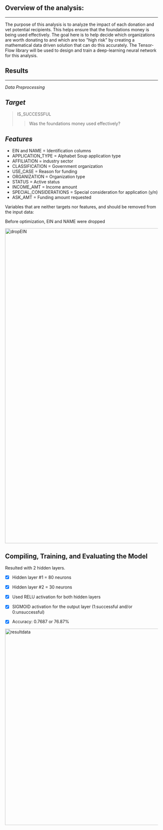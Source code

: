 ## Overview of the analysis:
---------------
The purpose of this analysis is to analyze the impact of each donation and vet potential recipients. This helps ensure that the foundations money is being used effectively. The goal here is to help decide which organizations are worth donating to and which are too "high risk" by creating a mathematical data driven solution that can do this accurately. The Tensor-Flow library will be used to design and train a deep-learning neural network for this analysis. 

## Results
--------------
*Data Preprocessing*

***Target***
---------------
>IS_SUCCESSFUL 
>>Was the foundations money used effectively?



***Features*** 
---------------
- EIN and NAME = Identification columns
- APPLICATION_TYPE = Alphabet Soup application type
- AFFILIATION = industry sector
- CLASSIFICATION = Government organization 
- USE_CASE = Reason for funding
- ORGANIZATION = Organization type
- STATUS = Active status
- INCOME_AMT = Income amount
- SPECIAL_CONSIDERATIONS = Special consideration for application (y/n)
- ASK_AMT = Funding amount requested


Variables that are neither targets nor features, and should be removed from the input data: 

Before optimization, EIN and NAME were dropped

<img width="1033" alt="dropEIN" src="https://user-images.githubusercontent.com/106992995/205575553-e3975743-22ad-47a4-ae31-46a913514aeb.png">


**Compiling, Training, and Evaluating the Model**
-------------------

Resulted with 2 hidden layers. 
- [x] Hidden layer #1 = 80 neurons
- [x] Hidden layer #2 = 30 neurons

- [x] Used RELU activation for both hidden layers

- [x] SIGMOID activation for the output layer (1:successful and/or 0:unsuccessful)

- [x] Accuracy: 0.7687 or 76.87%
<img width="644" alt="resultdata" src="https://user-images.githubusercontent.com/106992995/205578762-847e4734-2b67-4dde-8113-950d6d1e7d28.png">



